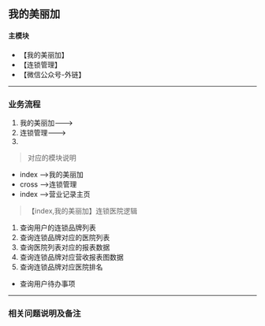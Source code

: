 ## 我的美丽加

#### 主模块
* 【我的美丽加】
* 【连锁管理】
* 【微信公众号-外链】
***
### 业务流程
1. 我的美丽加--->
2. 连锁管理--->
3.

> 对应的模块说明
* index -->我的美丽加
* cross -->连锁管理
* index -->营业记录主页


>  【index,我的美丽加】连锁医院逻辑
1. 查询用户的连锁品牌列表
2. 查询连锁品牌对应的医院列表
3. 查询医院列表对应的报表数据
4. 查询连锁品牌对应营收报表图数据
5. 查询连锁品牌对应医院排名
*  查询用户待办事项



***
### 相关问题说明及备注

